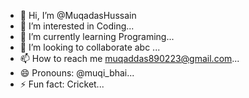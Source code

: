 - 👋 Hi, I’m @MuqadasHussain
- 👀 I’m interested in Coding...
- 🌱 I’m currently learning Programing...
- 💞️ I’m looking to collaborate abc ...
- 📫 How to reach me muqaddas890223@gmail.com...
- 😄 Pronouns: @muqi_bhai...
- ⚡ Fun fact: Cricket...

<!---
MuqadasHussain/MuqadasHussain is a ✨ special ✨ repository because its `README.md` (this file) appears on your GitHub profile.
You can click the Preview link to take a look at your changes.
--->
